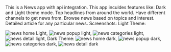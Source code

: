 This is a News app with api integration.
This app inculdes features like:
Dark and Light theme mode.
Top headlines from around the world.
Have different channels to get news from.
Browse news based on topics and interest.
Detailed article for any particular news.
Screenshots:
Light Theme:

![news home Light](https://github.com/ZainR10/flutter_NewsApp/assets/128054811/6e7ecf82-e67c-46b3-b7fe-e63e7349e306),
![news popup  light](https://github.com/ZainR10/flutter_NewsApp/assets/128054811/3794f69c-7c37-4c21-91ec-d5b1c32fbf5c),
![news categories light](https://github.com/ZainR10/flutter_NewsApp/assets/128054811/e87bc1fd-ebe4-4dd8-b831-0b98d12ad825),
![news detail light](https://github.com/ZainR10/flutter_NewsApp/assets/128054811/7566f1b8-2ba9-41ac-a43b-7aa2a54ae5ac),
Dark Theme:
![news home dark](https://github.com/ZainR10/flutter_NewsApp/assets/128054811/f33bd5aa-3838-45b6-ad4d-be107224ad8b),
![news popup  dark](https://github.com/ZainR10/flutter_NewsApp/assets/128054811/f9674646-40cd-42b4-9dd4-c31163124771),
![news categories dark](https://github.com/ZainR10/flutter_NewsApp/assets/128054811/cf190390-08d5-48c3-b5f5-b63ab914d0f9),
![news detail dark](https://github.com/ZainR10/flutter_NewsApp/assets/128054811/5bc70108-c346-49e2-8524-9864196a499a)
